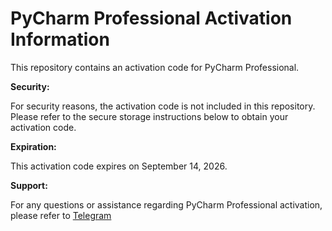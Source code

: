 # PyCharm Professional Activation Information

This repository contains an activation code for PyCharm Professional. 

**Security:**

For security reasons, the activation code is not included in this repository. Please refer to the secure storage instructions below to obtain your activation code.

**Expiration:**

This activation code expires on September 14, 2026. 

**Support:**

For any questions or assistance regarding PyCharm Professional activation, please refer to [Telegram](https://t.me/icofaq)

